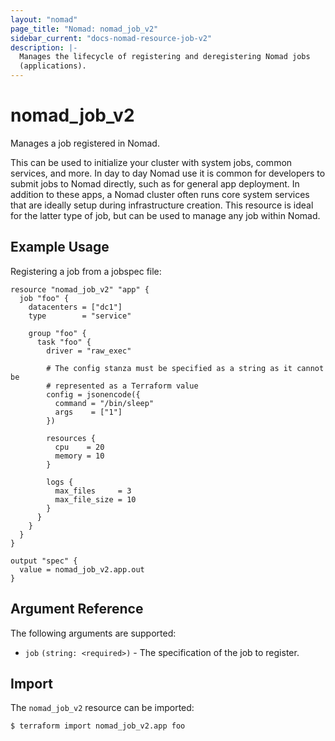 ```yaml
---
layout: "nomad"
page_title: "Nomad: nomad_job_v2"
sidebar_current: "docs-nomad-resource-job-v2"
description: |-
  Manages the lifecycle of registering and deregistering Nomad jobs
  (applications).
---
```


# nomad_job_v2

Manages a job registered in Nomad.

This can be used to initialize your cluster with system jobs, common services,
and more. In day to day Nomad use it is common for developers to submit jobs to
Nomad directly, such as for general app deployment. In addition to these apps, a
Nomad cluster often runs core system services that are ideally setup during
infrastructure creation. This resource is ideal for the latter type of job, but
can be used to manage any job within Nomad.

## Example Usage

Registering a job from a jobspec file:

```hcl
resource "nomad_job_v2" "app" {
  job "foo" {
    datacenters = ["dc1"]
    type        = "service"

    group "foo" {
      task "foo" {
        driver = "raw_exec"

        # The config stanza must be specified as a string as it cannot be
        # represented as a Terraform value
        config = jsonencode({
          command = "/bin/sleep"
          args    = ["1"]
        })

        resources {
          cpu    = 20
          memory = 10
        }

        logs {
          max_files     = 3
          max_file_size = 10
        }
      }
    }
  }
}

output "spec" {
  value = nomad_job_v2.app.out
}
```

## Argument Reference

The following arguments are supported:

- `job` `(string: <required>)` - The specification of the job to register.


## Import

The `nomad_job_v2` resource can be imported:

```sh
$ terraform import nomad_job_v2.app foo
```
